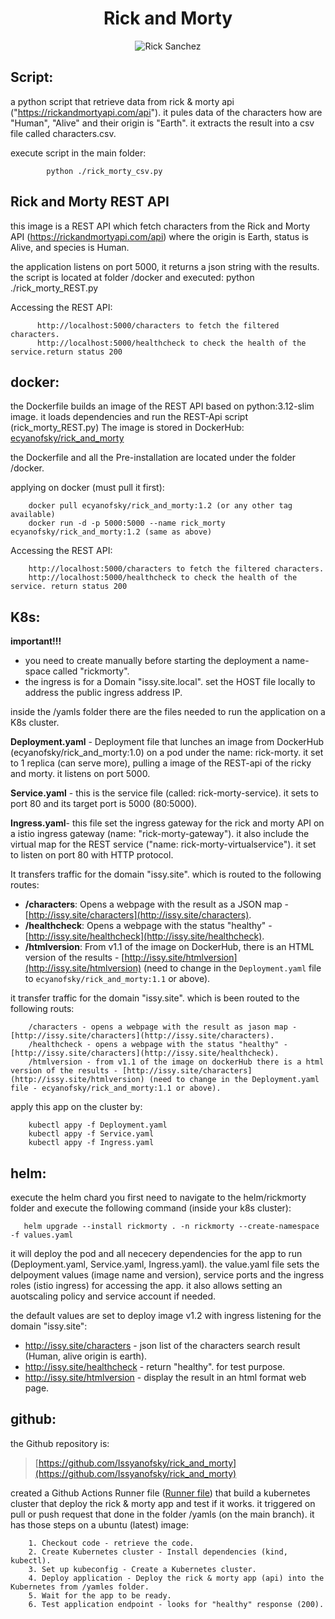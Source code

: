 <div align="center">

# **Rick and Morty**

![Rick Sanchez](https://rickandmortyapi.com/api/character/avatar/1.jpeg)

</div>




## Script:

a python script that retrieve data from rick & morty api ("https://rickandmortyapi.com/api").
it pules data of the characters how are "Human", "Alive" and their origin is "Earth".
it extracts the result into a csv file called characters.csv.
    
execute script in the main folder:

            python ./rick_morty_csv.py

## Rick and Morty REST API

this image is a REST API which fetch characters from the Rick and Morty API (https://rickandmortyapi.com/api)
where the origin is Earth, status is Alive, and species is Human.

the application listens on port 5000, it returns a json string with the results.
the script is located at folder /docker and executed:
                python ./rick_morty_REST.py  

Accessing the REST API:

          http://localhost:5000/characters to fetch the filtered characters.
          http://localhost:5000/healthcheck to check the health of the service.return status 200


## docker:

the Dockerfile builds an image of the REST API based on python:3.12-slim image. it loads dependencies and run the REST-Api script (rick_morty_REST.py)
The image is stored in DockerHub:
        [ecyanofsky/rick_and_morty](https://hub.docker.com/repository/docker/ecyanofsky/rick_and_morty/general)

the Dockerfile and all the Pre-installation are located under the folder /docker.
    
applying on docker (must pull it first):

        docker pull ecyanofsky/rick_and_morty:1.2 (or any other tag available)
        docker run -d -p 5000:5000 --name rick_morty ecyanofsky/rick_and_morty:1.2 (same as above)
    
Accessing the REST API:

        http://localhost:5000/characters to fetch the filtered characters.
        http://localhost:5000/healthcheck to check the health of the service. return status 200

## K8s:

**important!!!**
* you need to create manually before starting the deployment a name-space called "rickmorty".
* the ingress is for a Domain "issy.site.local". set the HOST file locally to address the public ingress address IP.

inside the /yamls folder there are the files needed to run the application on a K8s cluster.

**Deployment.yaml** - Deployment file that lunches an image from DockerHub (ecyanofsky/rick_and_morty:1.0) on a pod under the name: rick-morty. it set to 1 replica (can serve more), pulling a image of the REST-api of the ricky and morty. it listens on port 5000.

**Service.yaml** - this is the service file (called: rick-morty-service). it sets to port 80 and its target port is 5000 (80:5000).

**Ingress.yaml**- this file set the ingress gateway for the rick and morty API on a istio ingress gateway (name: "rick-morty-gateway"). it also include the virtual map for the REST service ("name: rick-morty-virtualservice"). it set to listen on port 80 with HTTP protocol.

It transfers traffic for the domain "issy.site". which is routed to the following routes:

- **/characters**: Opens a webpage with the result as a JSON map - [http://issy.site/characters](http://issy.site/characters).
- **/healthcheck**: Opens a webpage with the status "healthy" - [http://issy.site/healthcheck](http://issy.site/healthcheck).
- **/htmlversion**: From v1.1 of the image on DockerHub, there is an HTML version of the results - [http://issy.site/htmlversion](http://issy.site/htmlversion) (need to change in the `Deployment.yaml` file to `ecyanofsky/rick_and_morty:1.1` or above).

it transfer traffic for the domain "issy.site". which is been routed to the following routs:
  
        /characters - opens a webpage with the result as jason map - [http://issy.site/characters](http://issy.site/characters).
        /healthcheck - opens a webpage with the status "healthy" -  [http://issy.site/characters](http://issy.site/healthcheck).
        /htmlversion - from v1.1 of the image on dockerHub there is a html version of the results - [http://issy.site/characters](http://issy.site/htmlversion) (need to change in the Deployment.yaml file - ecyanofsky/rick_and_morty:1.1 or above).
    
apply this app on the cluster by:

        kubectl appy -f Deployment.yaml
        kubectl appy -f Service.yaml
        kubectl appy -f Ingress.yaml
        
## helm:

execute the helm chard you first need to navigate to the helm/rickmorty folder and execute the following command (inside your k8s cluster):

       helm upgrade --install rickmorty . -n rickmorty --create-namespace -f values.yaml

it will deploy the pod and all nececery dependencies for the app to run (Deployment.yaml, Service.yaml, Ingress.yaml).
the value.yaml file sets the delpoyment values (image name and version), service ports and the ingress roles (istio ingress) for accessing the app.
it also allows setting an auotscaling policy and service account if needed.
  
the default values are set to deploy image v1.2 with ingress listening for the domain "issy.site":
* http://issy.site/characters - json list of the characters search result (Human, alive origin is earth).
* http://issy.site/healthcheck - return "healthy". for test purpose.
* http://issy.site/htmlversion - display the result in an html format web page.
        

## github:

the Github repository is:

   >[https://github.com/Issyanofsky/rick_and_morty](https://github.com/Issyanofsky/rick_and_morty)
    
  created a Github Actions Runner file ([Runner file](https://github.com/Issyanofsky/rick_and_morty/blob/main/.github/workflows/k8s-deploy-and-test.yml)) that build a kubernetes cluster that deploy the rick & morty app and test if it works.
  it triggered on pull or push request that done in the folder /yamls (on the main branch).
  it has those steps on a ubuntu (latest) image:
  
        1. Checkout code - retrieve the code.
        2. Create Kubernetes cluster - Install dependencies (kind, kubectl).
        3. Set up kubeconfig - Create a Kubernetes cluster.
        4. Deploy application - Deploy the rick & morty app (api) into the Kubernetes from /yamles folder.
        5. Wait for the app to be ready.
        6. Test application endpoint - looks for "healthy" response (200).
        

    
